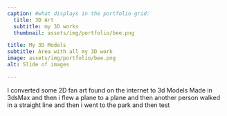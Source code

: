 ```yaml
---
caption: #what displays in the portfolio grid:
  title: 3D Art
  subtitle: my 3D works
  thumbnail: assets/img/portfolio/bee.png

title: My 3D Models
subtitle: Area with all my 3D work
image: assets/img/portfolio/bee.png 
alt: Slide of images

---
```

I converted some 2D fan art found on the internet to 3d Models
Made in 3dsMax and then i flew a plane to a plane and then another person walked in a straight line and then
i went to the park and then test

